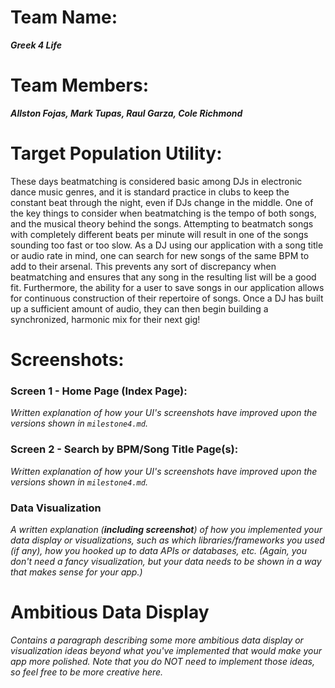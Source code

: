 # Team Name: 
___Greek 4 Life___

# Team Members: 
___Allston Fojas, Mark Tupas, Raul Garza, Cole Richmond___

# Target Population Utility:

These days beatmatching is considered basic among DJs in electronic dance music genres, and it is standard practice in clubs to keep the constant beat through the night, even if DJs change in the middle. One of the key things to consider when beatmatching is the tempo of both songs, and the musical theory behind the songs. Attempting to beatmatch songs with completely different beats per minute will result in one of the songs sounding too fast or too slow. As a DJ using our application with a song title or audio rate in mind, one can search for new songs of the same BPM to add to their arsenal. This prevents any sort of discrepancy when beatmatching and ensures that any song in the resulting list will be a good fit. Furthermore, the ability for a user to save songs in our application allows for continuous construction of their repertoire of songs. Once a DJ has built up a sufficient amount of audio, they can then begin building a synchronized, harmonic mix for their next gig!

# Screenshots:
### Screen 1 - Home Page (Index Page):

*Written explanation of how your UI's screenshots have improved upon the versions shown in `milestone4.md`.*

### Screen 2 - Search by BPM/Song Title Page(s):

*Written explanation of how your UI's screenshots have improved upon the versions shown in `milestone4.md`.*

### Data Visualization

*A written explanation (***including screenshot***) of how you implemented your data display or visualizations, such as which libraries/frameworks you used (if any), how you hooked up to data APIs or databases, etc. (Again, you don't need a fancy visualization, but your data needs to be shown in a way that makes sense for your app.)*

# Ambitious Data Display

*Contains a paragraph describing some more ambitious data display or visualization ideas beyond what you've implemented that would make your app more polished. Note that you do NOT need to implement those ideas, so feel free to be more creative here.*
